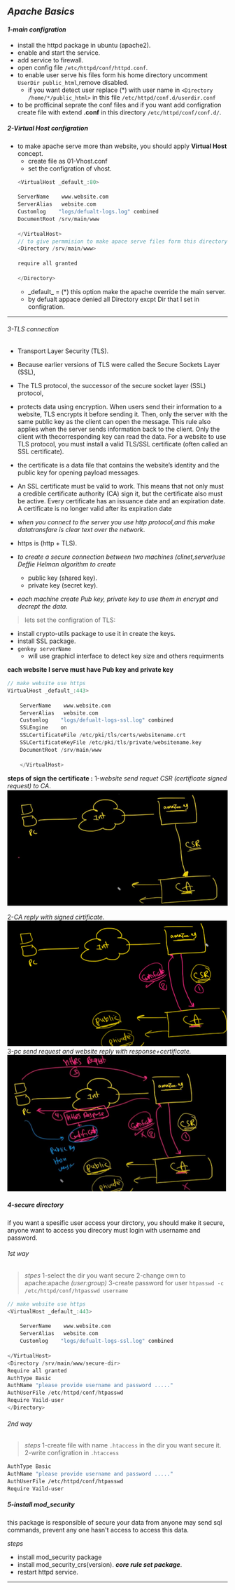 ## _Apache Basics_
#### *1-main configration*
- install the httpd package in ubuntu (apache2).
- enable and start the service.
- add service to firewall.
- open config file `/etc/httpd/conf/httpd.conf`.
- to enable user serve his files form his home directory uncomment `UserDir public_html`,remove disabled.
    - if you want detect user replace (*) with user name in `<Directory /home/*/public_html>` in 
    this file `/etc/httpd/conf.d/userdir.conf`
- to be profficinal seprate the conf files and if you want add configration create file with extend **.conf** in this directory `/etc/httpd/conf/conf.d/`.
##### 2-Virtual Host configration
- to make apache serve more than website, you should apply **Virtual Host** concept.
    - create file as 01-Vhost.conf
    - set the configration of vhost.
    ````c
    <VirtualHost _default_:80>

    ServerName    www.website.com
    ServerAlias   website.com
    Customlog    "logs/defualt-logs.log" combined
    DocumentRoot /srv/main/www

    </VirtualHost>
    // to give permmision to make apace serve files form this directory 
    <Directory /srv/main/www>

    require all granted

    </Directory>
    ````
    - \_default\_ = (*) this option make the apache override the main server.
    - by defualt appace denied all Directory excpt Dir that I set in configration.
----
###### 3-TLS connection 
* Transport Layer Security (TLS).
* Because earlier versions of TLS were called the Secure Sockets Layer (SSL), 
* The TLS protocol, the successor of the secure socket layer (SSL) protocol, 
* protects data using encryption. When users send their information to a 
    website, TLS encrypts it before sending it.
    Then, only the server with the same public key as the client can open the message.
    This rule also applies when the server sends information back to the client.
    Only the client with thecorresponding key can read the data.
    For a website to use TLS protocol, you must install a valid TLS/SSL certificate
    (often called an SSL certificate).

* the certificate is a data file that contains the website’s identity and the 
 public key for opening payload messages.
* An SSL certificate must be valid to work. This means that not only must a 
    credible certificate authority (CA) sign it, but the certificate also must be 
    active. Every certificate has an issuance date and an expiration date. A 
    certificate is no longer valid after its expiration date
* _when you connect to the server you use http protocol,and this make datatransfare is clear text over the network_.
* https is (http + TLS).
* _to create a secure connection between two machines (clinet,server)use Deffie Helman algorithm to create_
  - public key (shared key).
  - private key (secret key).
  
* _each machine create Pub key, private key to use them in encrypt and decrept the data_.
>lets set the configration of TLS:
  * install crypto-utils package to use it in create the keys.
  * install SSL package.
  * `genkey serverName`
    * will use graphicl interface to detect key size and others requirments
  
__each website I serve must have Pub key and private key__
``````c
// make website use https
VirtualHost _default_:443>

    ServerName    www.website.com
    ServerAlias   website.com
    Customlog    "logs/defualt-logs-ssl.log" combined
    SSLEngine    on
    SSLCertificateFile /etc/pki/tls/certs/websitename.crt
    SSLCertificateKeyFile /etc/pki/tls/private/websitename.key
    DocumentRoot /srv/main/www

    </VirtualHost>
``````
__steps of sign the certificate :__
1-*website send requet CSR (certificate signed request) to CA*.
![CSR](R.png)

2-*CA reply with signed cirtificate.*
![signed Certificate](signed-certificate.png)
3-*pc send request and website reply with response+certificate.*
![response](response.png)
##### 4-secure directory
if you want a spesific user access your dirctory, you should make it secure,
anyone want to access you direcory must login with username and password.

###### 1st way 
>_stpes_
1-select the dir you want secure
2-change own to apache:apache _(user:group)_
3-create password for user `htpasswd -c /etc/httpd/conf/htpasswd username`

``````c
// make website use https
<VirtualHost _default_:443>

    ServerName    www.website.com
    ServerAlias   website.com
    Customlog    "logs/defualt-logs-ssl.log" combined
    
</VirtualHost>
<Directory /srv/main/www/secure-dir>
Require all granted
AuthType Basic
AuthName "please provide username and password ....."
AuthUserFile /etc/httpd/conf/htpasswd
Require Vaild-user
</Directory>

``````
###### 2nd way
>_steps_
1-create file with name `.htaccess` in the dir you want secure it.
2-write configration in `.htaccess`

``````bash
AuthType Basic
AuthName "please provide username and password ....."
AuthUserFile /etc/httpd/conf/htpasswd
Require Vaild-user
``````
##### 5-install mod_security
this package is responsible of secure your data from anyone may send sql commands,
prevent any one hasn't access to access this data.

_steps_
* install mod_security package
* install mod_security_crs(version). ***core rule set package***.
* restart httpd service.

----------





